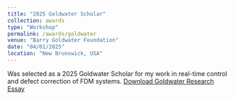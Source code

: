 ```yaml
---
title: "2025 Goldwater Scholar"
collection: awards
type: "Workshop"
permalink: /awards/goldwater
venue: "Barry Goldwater Foundation"
date: "04/01/2025"
location: "New Brunswick, USA"
---
```


Was selected as a 2025 Goldwater Scholar for my work in real-time control and defect correction of FDM systems. 
<a href="/files/Goldwater Research Essay.pdf" download>Download Goldwater Research Essay</a>